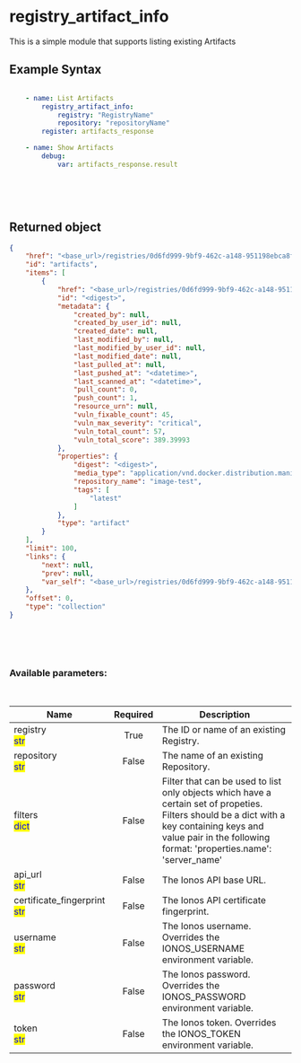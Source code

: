 # registry_artifact_info

This is a simple module that supports listing existing Artifacts

## Example Syntax


```yaml

    - name: List Artifacts
        registry_artifact_info:
            registry: "RegistryName"
            repository: "repositoryName"
        register: artifacts_response

    - name: Show Artifacts
        debug:
            var: artifacts_response.result

```

&nbsp;

&nbsp;
## Returned object
```json
{
    "href": "<base_url>/registries/0d6fd999-9bf9-462c-a148-951198ebca8f/artifacts",
    "id": "artifacts",
    "items": [
        {
            "href": "<base_url>/registries/0d6fd999-9bf9-462c-a148-951198ebca8f/repositories/image-test/artifacts/<digest>",
            "id": "<digest>",
            "metadata": {
                "created_by": null,
                "created_by_user_id": null,
                "created_date": null,
                "last_modified_by": null,
                "last_modified_by_user_id": null,
                "last_modified_date": null,
                "last_pulled_at": null,
                "last_pushed_at": "<datetime>",
                "last_scanned_at": "<datetime>",
                "pull_count": 0,
                "push_count": 1,
                "resource_urn": null,
                "vuln_fixable_count": 45,
                "vuln_max_severity": "critical",
                "vuln_total_count": 57,
                "vuln_total_score": 389.39993
            },
            "properties": {
                "digest": "<digest>",
                "media_type": "application/vnd.docker.distribution.manifest.v2+json",
                "repository_name": "image-test",
                "tags": [
                    "latest"
                ]
            },
            "type": "artifact"
        }
    ],
    "limit": 100,
    "links": {
        "next": null,
        "prev": null,
        "var_self": "<base_url>/registries/0d6fd999-9bf9-462c-a148-951198ebca8f/artifacts?limit=100&offset=100&orderBy=-pullCount"
    },
    "offset": 0,
    "type": "collection"
}

```

&nbsp;

&nbsp;
### Available parameters:
&nbsp;

<table data-full-width="true">
  <thead>
    <tr>
      <th width="22.8vw">Name</th>
      <th width="10.8vw" align="center">Required</th>
      <th>Description</th>
    </tr>
  </thead>
  <tbody>
  <tr>
  <td>registry<br/><mark style="color:blue;">str</mark></td>
  <td align="center">True</td>
  <td>The ID or name of an existing Registry.</td>
  </tr>
  <tr>
  <td>repository<br/><mark style="color:blue;">str</mark></td>
  <td align="center">False</td>
  <td>The name of an existing Repository.</td>
  </tr>
  <tr>
  <td>filters<br/><mark style="color:blue;">dict</mark></td>
  <td align="center">False</td>
  <td>Filter that can be used to list only objects which have a certain set of propeties. Filters should be a dict with a key containing keys and value pair in the following format: 'properties.name': 'server_name'</td>
  </tr>
  <tr>
  <td>api_url<br/><mark style="color:blue;">str</mark></td>
  <td align="center">False</td>
  <td>The Ionos API base URL.</td>
  </tr>
  <tr>
  <td>certificate_fingerprint<br/><mark style="color:blue;">str</mark></td>
  <td align="center">False</td>
  <td>The Ionos API certificate fingerprint.</td>
  </tr>
  <tr>
  <td>username<br/><mark style="color:blue;">str</mark></td>
  <td align="center">False</td>
  <td>The Ionos username. Overrides the IONOS_USERNAME environment variable.</td>
  </tr>
  <tr>
  <td>password<br/><mark style="color:blue;">str</mark></td>
  <td align="center">False</td>
  <td>The Ionos password. Overrides the IONOS_PASSWORD environment variable.</td>
  </tr>
  <tr>
  <td>token<br/><mark style="color:blue;">str</mark></td>
  <td align="center">False</td>
  <td>The Ionos token. Overrides the IONOS_TOKEN environment variable.</td>
  </tr>
  </tbody>
</table>
